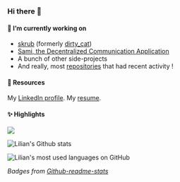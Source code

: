 ### Hi there :wave:

<!--

**LilianBoulard/LilianBoulard** is a ✨ _special_ ✨ repository because its `README.md` (this file) appears on your GitHub profile.
Merci monsieur

Here are some ideas to get you started:

- 🔭 I’m currently working on ...
- 🌱 I’m currently learning ...
- 👯 I’m looking to collaborate on ...
- 🤔 I’m looking for help with ...
- 💬 Ask me about ...
- 📫 How to reach me: ...
- 😄 Pronouns: ...
- ⚡ Fun fact: ...
-->


#### 🔭 I’m currently working on 

- [skrub](https://github.com/skrub-data/skrub) (formerly [dirty_cat](https://github.com/dirty-cat/dirty_cat))
- [Sami, the Decentralized Communication Application](https://github.com/sami-dca/sami_dca)
- A bunch of other side-projects
- And really, most [repositories](https://github.com/LilianBoulard?tab=repositories) that had recent activity !

#### 🔖 Resources
<!--
My [website](https://lilian.boulard.fr/).
\-->
My [LinkedIn profile](https://www.linkedin.com/in/lilian-boulard/).
My [resume](https://drive.google.com/file/d/1BIK8cJnnty2ylfLemMXQyx5lYz6okluk/view?usp=sharing).


#### ✨ Highlights

[![](https://img.youtube.com/vi/_GNaaeEI2tg/0.jpg)](https://youtu.be/_GNaaeEI2tg)

![Lilian's Github stats](https://github-readme-stats.vercel.app/api?username=LilianBoulard&include_all_commits=true&hide=stars&theme=dracula&hide_rank=true)

![Lilian's most used languages on GitHub](https://github-readme-stats.vercel.app/api/top-langs/?username=LilianBoulard&layout=compact&langs_count=6&theme=dracula)

*Badges from [Github-readme-stats](https://github.com/anuraghazra/github-readme-stats)*
